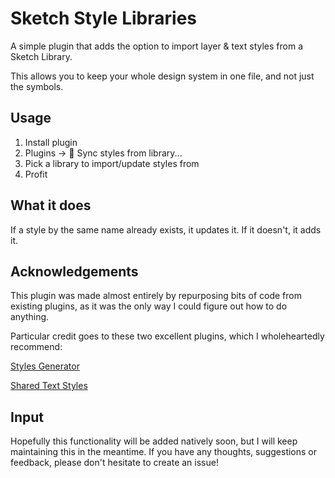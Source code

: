 # Sketch Style Libraries

A simple plugin that adds the option to import layer & text styles from a Sketch Library. 

This allows you to keep your whole design system in one file, and not just the symbols.


## Usage

1. Install plugin
2. Plugins -> 🔗 Sync styles from library...
3. Pick a library to import/update styles from
4. Profit


## What it does

If a style by the same name already exists, it updates it. If it doesn't, it adds it.


## Acknowledgements

This plugin was made almost entirely by repurposing bits of code from existing plugins, as it was the only way I could figure out how to do anything. 

Particular credit goes to these two excellent plugins, which I wholeheartedly recommend:

[Styles Generator](https://github.com/lucaorio/sketch-styles-generator)

[Shared Text Styles](https://github.com/nilshoenson/shared-text-styles)


## Input

Hopefully this functionality will be added natively soon, but I will keep maintaining this in the meantime. If you have any thoughts, suggestions or feedback, please don't hesitate to create an issue!